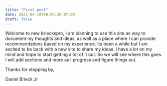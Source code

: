```yaml
---
title: "First post"
date: 2021-04-18T08:04:20-07:00
draft: false
---
```


Welcome to new brieckspro, I am planning to use this site as way to document my thoughts and ideas, as well as a place where I can provide recommendations based on my experience. Its been a while but I am excited to be back with a new site to share my ideas. I have a lot on my mind and hope to start getting a lot of it out. So we will see where this goes. I will add sections  and more as I progress and figure things out. 

Thanks for stopping by,

Daniel Brieck Jr